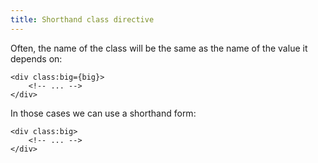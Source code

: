 ```yaml
---
title: Shorthand class directive
---
```


Often, the name of the class will be the same as the name of the value it depends on:

```svelte
<div class:big={big}>
	<!-- ... -->
</div>
```

In those cases we can use a shorthand form:

```svelte
<div class:big>
	<!-- ... -->
</div>
```
